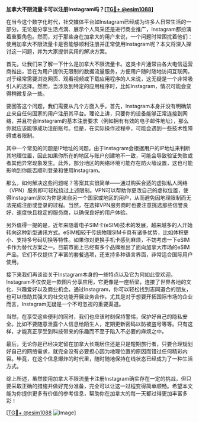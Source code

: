 **加拿大不限流量卡可以注册Instagram吗？[[TG💪+ @esim1088](https://t.me/s/esim1088)]**

在当今这个数字化时代，社交媒体平台如Instagram已经成为许多人日常生活的一部分。无论是分享生活点滴、展示个人风采还是进行商业推广，Instagram都扮演着重要角色。然而，对于那些身在加拿大的用户来说，一个问题时常困扰着他们：使用加拿大不限流量卡是否能够顺利注册并正常使用Instagram呢？本文将深入探讨这一问题，并为大家提供实用的解决方案。

首先，让我们来了解一下什么是加拿大不限流量卡。这类卡片通常由各大电信运营商推出，旨在为用户提供无限制的数据流量服务，方便用户随时随地访问互联网。对于经常需要浏览网页、观看视频或下载应用程序的人来说，这无疑是一个非常吸引人的选择。然而，当涉及到特定的应用程序时，比如Instagram，情况可能会变得稍微复杂一些。

要回答这个问题，我们需要从几个方面入手。首先，Instagram本身并没有明确禁止来自任何国家的用户注册其平台。理论上讲，只要你的设备能够正常连接到网络，并且符合Instagram的基本注册要求（例如拥有有效的电子邮件地址），那么你就应该能够成功注册账号。但是，在实际操作过程中，可能会遇到一些技术性障碍或者限制。

其中一个常见的问题是IP地址的问题。由于Instagram会根据用户的IP地址来判断其地理位置，因此如果你所在的地区与账户创建地不一致，可能会导致验证失败或者其他异常现象发生。此外，部分地区的网络环境可能存在防火墙设置，这也可能影响到你能否顺利登录和使用Instagram。

那么，如何解决这些问题呢？答案其实很简单——通过购买合适的虚拟私人网络（VPN）服务即可轻松绕过上述限制。VPN可以帮助你更改自己的虚拟位置，使得Instagram误以为你是来自另一个国家或地区的用户，从而避免因地理限制而无法完成注册或登录的过程。当然，在选择VPN服务商时也要注意挑选那些信誉良好、速度快且稳定的服务商，以确保良好的用户体验。

另外值得一提的是，近年来随着电子SIM卡(eSIM)技术的发展，越来越多的人开始转向这种新型通讯方式。eSIM相较于传统物理SIM卡具有诸多优势，比如体积更小、支持多号码切换等特性。如果你对更换手机卡感到麻烦，不妨考虑一下eSIM卡作为替代方案之一。目前市面上已经有多个品牌推出了面向加拿大市场的eSIM产品，它们不仅提供了丰富的套餐选项，还支持多种语言界面，非常适合国际用户使用。

接下来我们再谈谈关于Instagram本身的一些特点以及它为何如此受欢迎。Instagram不仅仅是一款图片分享应用，它更像是一座桥梁，连接了世界各地的文化、兴趣爱好以及商业机会。通过Instagram，你可以轻松找到志同道合的朋友，也可以借助其强大的社交功能开展业务合作。尤其是对于想要开拓国际市场的企业而言，Instagram无疑是一个不可忽视的重要渠道。

当然，在享受这些便利的同时，我们也应该时刻保持警惕，保护好自己的隐私安全。比如不要随意泄露个人信息给陌生人，定期更新密码以防被盗号等等。只有这样，才能真正享受到科技带来的乐趣而不至于陷入不必要的麻烦之中。

最后，无论你是已经决定留在加拿大长期居住还是只是短期旅行者，只要合理规划好自己的网络需求，就完全没有必要担心因为地理位置的原因而错过任何精彩内容。毕竟，在这个信息爆炸的时代里，随时随地保持在线状态已经成为了一种生活方式。

综上所述，虽然使用加拿大不限流量卡注册Instagram确实存在一定的挑战，但只要采取正确的措施并做好充分准备，完全可以让这一过程变得简单顺畅。希望本文能为你提供更多有价值的参考信息，帮助你在加拿大的每一天都过得更加丰富多彩！

[[TG💪+ @esim1088](https://t.me/s/esim1088) ![Image](https://i.postimg.cc/4NQfJmqS/Snipaste-2025-05-13-00-14-12.png)]